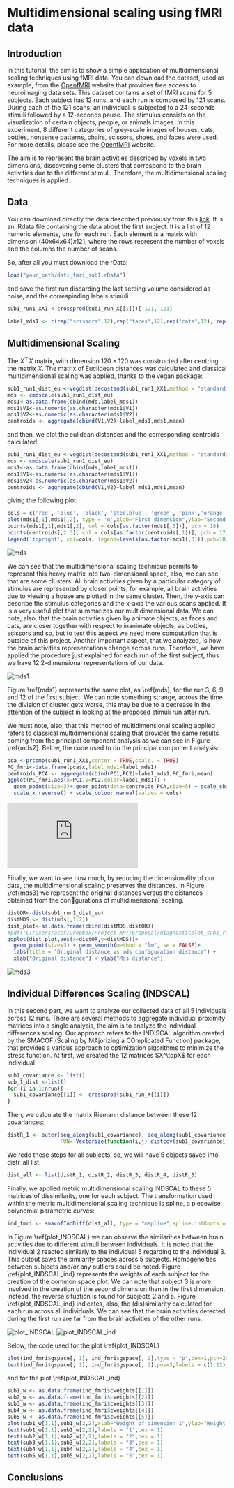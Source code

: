 # Multidimensional scaling using fMRI data

## Introduction
In this tutorial, the aim is to show a simple application of multidimensional scaling techniques using fMRI data. You can download the dataset, used as example, from the [OpenfMRI](https://openfmri.org/dataset/ds000105/) website that provides free access to neuroimaging data sets. This dataset contains a set of fMRI scans for 5 subjects. Each subject has $12$ runs, and each run is composed by 121 scans.  During each of the 121 scans, an individual is subjected to a 24-seconds stimuli followed by a 12-seconds pause. The stimulus consists on the visualization of certain objects, people, or animals images.
In this experiment, 8 different categories of grey-scale images of houses, cats, bottles, nonsense patterns, chairs, scissors, shoes, and faces were used. For more details, please see the [OpenfMRI](https://openfmri.org/dataset/ds000105/) website.

The aim is to represent the brain activities described by voxels in two dimensions, discovering some clusters that correspond to the brain activities due to the different stimuli. Therefore, the multidimensional scaling techniques is applied.

## Data

You can download directly the data described previously from this [link](https://drive.google.com/open?id=1BDRSflkdmO2XrTPqutwDTtMQ5G26i6nL). It is an .Rdata file containing the data about the first subject. It is a list of $12$ numeric elements, one for each run. Each element is a matrix with dimension $(40 x 64 x 64) x 121$, where the rows represent the number of voxels and the columns the number of scans. 

So, after all you must download the rData:

```r
load("your_path/dati_fmri_sub1.rData")
```

and save the first run discarding the last settling volume considered as noise, and the correspinding labels stimuli

```r
sub1_run1_XX1 <-crossprod(sub1_run_X[[1]])[-121,-121]

label_mds1 <- c(rep("scissors",12),rep("faces",12),rep("cats",12), rep("shoes",12), rep("house",12),rep("scrambledpix",12),rep("bottle",12) , rep("chair",12),rep("pausa",12),rep("pausa",12))
```

## Multidimensional Scaling 

The $X^\top X$ matrix, with dimension $120 \times 120$ was constructed after centring the matrix $X$. The matrix of Euclidean distances was calculated and classical multidimensional scaling was applied, thanks to the vegan package:

```r
sub1_run1_dist_eu <-vegdist(decostand(sub1_run1_XX1,method = "standardize"),method = "euclidean")
mds <- cmdscale(sub1_run1_dist_eu)
mds1<-as.data.frame(cbind(mds,label_mds1))
mds1$V1<-as.numeric(as.character(mds1$V1))
mds1$V2<-as.numeric(as.character(mds1$V2))
centroids <- aggregate(cbind(V1,V2)~label_mds1,mds1,mean)
```

and then, we plot the eulidean distances and the corresponding centroids calculated:

```r
sub1_run1_dist_eu <-vegdist(decostand(sub1_run1_XX1,method = "standardize"),method = "euclidean")
mds <- cmdscale(sub1_run1_dist_eu)
mds1<-as.data.frame(cbind(mds,label_mds1))
mds1$V1<-as.numeric(as.character(mds1$V1))
mds1$V2<-as.numeric(as.character(mds1$V2))
centroids <- aggregate(cbind(V1,V2)~label_mds1,mds1,mean)
```

giving the following plot:

```r
cols = c('red', 'blue', 'black', 'steelblue', 'green', 'pink','orange','yellow','brown')
plot(mds1[,1],mds1[,2], type = 'n',xlab="First dimension",ylab="Second dimension",main = "First Run")
points(mds1[,1],mds1[,2], col = cols[as.factor(mds1[,3])], pch = 18)
points(centroids[,2:3], col = cols[as.factor(centroids[,1])], pch = 17,cex=2)
legend('topright', col=cols, legend=levels(as.factor(mds1[,3])),pch=18, cex = 0.7)
```
![mds](https://github.com/angeella/mds_fMRI/blob/readme-edits/mds.png)

We can see that the multidimensional scaling technique permits to represent this heavy matrix into two-dimensional space, also, we can see that are some clusters.
All brain activities given by a particular category of stimulus are represented by closer points, for example, all brain activities due to viewing a house are plotted in the same cluster. Then, the y-axis can describe the stimulus categories and the x-axis the various scans applied. It is a very useful plot that summarizes our multidimensional data.
We can note, also, that the brain activities given by animate objects, as faces and cats, are closer together with respect to inanimate objects, as bottles, scissors and so, but to test this aspect we need more computation that is outside of this project.
Another important aspect, that we analyzed, is how the brain activities representations change across runs. Therefore, we have applied the procedure just explained for each run of the first subject, thus we have 12 2-dimensional representations of our data.

![mds1](https://github.com/angeella/mds_fMRI/blob/readme-edits/mds1.png)

Figure \ref{mds1} represents the same plot, as \ref{mds}, for the run 3, 6, 9 and 12 of the first subject. We can note something strange, across the time the division of cluster gets worse, this may be due to a decrease in the attention of the subject in looking at the proposed stimuli run after run. 

We must note, also, that this method of multidimensional scaling applied refers to classical multidimensional scaling that provides the same results coming from the principal component analysis as we can see in Figure \ref{mds2}. Below, the code used to do the principal component analysis:

```r
pca <-prcomp(sub1_run1_XX1,center = TRUE,scale. = TRUE)
PC_fmri<-data.frame(pca$x,label_mds1=label_mds1)
centroids_PCA <- aggregate(cbind(PC1,PC2)~label_mds1,PC_fmri,mean)
ggplot(PC_fmri,aes(x=PC1,y=PC2,color=label_mds1)) +
  geom_point(size=3)+ geom_point(data=centroids_PCA,size=5) + scale_shape_manual(values=c(3,23)) + 
  scale_x_reverse() + scale_colour_manual(values = cols)
```

![mds2](https://github.com/angeella/mds_fMRI/blob/readme-edits/plot_sub1_run1_pca.pdf)

Finally, we want to see how much, by reducing the dimensionality of our data, the multidimensional scaling preserves the distances. In Figure \ref{mds3} we represent the original distances versus the distances obtained from the congurations of multidimensional scaling.

```r
distOR<-dist(sub1_run1_dist_eu)
distMDS <- dist(mds[,1:2])
dist_plot<-as.data.frame(cbind(distMDS,distOR))
#pdf("C:/Users/acer/Dropbox/Project AMT/proposal/diagnosticplot_sub1_run1.pdf")
ggplot(dist_plot,aes(x=distOR,y=distMDS))+
  geom_point(size=3) + geom_smooth(method = "lm", se = FALSE)+
  labs(title = "Original distance vs mds configuration distance") +
  xlab("Original distance") + ylab("Mds distance")
```

![mds3](https://github.com/angeella/mds_fMRI/blob/readme-edits/mds2.png)


## Individual Differences Scaling (INDSCAL) 

In this second part, we want to analyze our collected data of all 5 individuals across 12 runs. There are several methods to aggregate individual proximity matrices into a single analysis, the aim is to analyze the individual differences scaling. Our approach refers to the INDISCAL algorithm created by the SMACOF (Scaling by MAjorizing a COmplicated Function) package, that provides a various approach
to optimization algorithms to minimize the stress function. At first, we created the 12 matrices $X^\topX$ for each individual.

```r
sub1_covariance <- list()
sub_1_dist <-list()
for (i in 1:nrun){
  sub1_covariance[[i]] <- crossprod(sub1_run_X[[i]])
}
```

Then, we calculate the matrix Riemann distance between these 12 covariances:

```r
distR_1 <- outer(seq_along(sub1_covariance), seq_along(sub1_covariance), 
                 FUN= Vectorize(function(i,j) distcov(sub1_covariance[[i]], sub1_covariance[[j]],method = "Riemannian")))
```
We redo these steps for all subjects, so, we will have $5$ objects saved into distr_all list.

```r
dist_all <- list(distR_1, distR_2, distR_3, distR_4, distR_5)
```
Finally, we applied metric multidimensional scaling INDSCAL to these 5 matrices of dissimilarity, one for each subject. The transformation used within the metric multidimensional scaling technique is spline, a piecewise polynomial parametric curves:

```r
ind_fmri <- smacofIndDiff(dist_all, type = "mspline",spline.intKnots = 50,itmax = 1000,spline.degree = 5,ndim = 2)
```
In Figure \ref{plot_INDSCAL} we can observe the similarities between brain activities due to different stimuli between individuals. It is noted that the individual 2 reacted similarly to the individual 5 regarding to the individual 3. This output saws the similarity spaces across 5 subjects. Homogeneities between subjects and/or any outliers could be noted. Figure \ref{plot_INDSCAL_ind} represents the weights of each subject for the creation of the common space plot. We can note that subject 3 is more involved in the creation of the second dimension than in the first dimension, instead, the reverse situation is found for subjects 2 and 5. Figure \ref{plot_INDSCAL_ind} indicates, also, the (dis)similarity calculated for each run across all individuals. We can see that the brain activities detected during the first run are far from the brain activities of the other runs. 

![plot_INDSCAL](https://github.com/angeella/mds_fMRI/blob/readme-edits/plot_INDSCAL.png)
![plot_INDSCAL_ind](https://github.com/angeella/mds_fMRI/blob/readme-edits/plot_INDSCAL_ind.png)

Below, the code used for the plot \ref{plot_INDSCAL}

```r
plot(ind_fmri$gspace[, 1], ind_fmri$gspace[, 2],type = "p",cex=1,pch=20,col="blue",ylim = c(min(ind_fmri$gspace[, 2]),max(ind_fmri$gspace[, 2])*1.4),main = "INDSCAL Configuration",xlab = "First dimension",ylab = "Second dimension")
text(ind_fmri$gspace[, 1], ind_fmri$gspace[, 2],pos=3,labels = c(1:12),col="blue",cex=0.85)
```

and for the plot \ref{plot_INDSCAL_ind}

```r
sub1_w <- as.data.frame(ind_fmri$cweights[[1]])
sub2_w <- as.data.frame(ind_fmri$cweights[[2]])
sub3_w <- as.data.frame(ind_fmri$cweights[[3]])
sub4_w <- as.data.frame(ind_fmri$cweights[[4]])
sub5_w <- as.data.frame(ind_fmri$cweights[[5]])
plot(sub1_w[1,1],sub1_w[2,2],xlab="Weight of dimension 1",ylab="Weight of dimension 2",type = "n",main="INDSCAL weights of 5 subjects")
text(sub1_w[1,1],sub1_w[2,2],labels = "1",cex = 1)
text(sub2_w[1,1],sub2_w[2,2],labels = "2",cex = 1)
text(sub3_w[1,1],sub3_w[2,2],labels = "3",cex = 1)
text(sub4_w[1,1],sub4_w[2,2],labels = "4",cex = 1)
text(sub5_w[1,1],sub5_w[2,2],labels = "5",cex = 1)
```

## Conclusions




    
